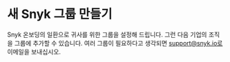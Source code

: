 # 새 Snyk 그룹 만들기

Snyk 온보딩의 일환으로 귀사를 위한 그룹을 설정해 드립니다. 그런 다음 기업의 조직을 그룹에 추가할 수 있습니다. 여러 그룹이 필요하다고 생각되면 support@snyk.io로 이메일을 보내십시오.
